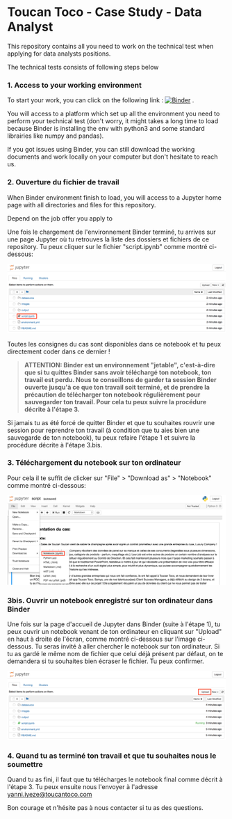 # Toucan Toco - Case Study - Data Analyst 


This repository contains all you need to work on the technical test when applying for data analysts positions.

The technical tests consists of following steps below


### 1. Access to your working environment

To start your work, you can click on the following link : [![Binder](https://mybinder.org/badge_logo.svg)](http://mybinder.org/v2/gh/ToucanToco/data-hiring-case_study-data_analyst_intern/tctc/HEAD)
.

You will access to a platform which set up all the environment  you need to perform your technical test (don't worry, it might takes a long time to load because Binder is installing the env with python3 and some standard librairies like numpy and pandas).

If you got issues using Binder, you can still download the working documents and work locally on your computer but don't hesitate to reach us.

### 2. Ouverture du fichier de travail

When Binder environment finish to load, you will access to a Jupyter home page with all directories and files for this repository.

Depend on the job offer you apply to

Une fois le chargement de l'environnement Binder terminé, tu arrives sur une page Jupyter où tu retrouves la liste des dossiers et fichiers de ce repository.
Tu peux cliquer sur le fichier "script.ipynb" comme montré ci-dessous:

![jupyter-home](images/jupyter_home.png)

Toutes les consignes du cas sont disponibles dans ce notebook et tu peux directement coder dans ce dernier !

> **ATTENTION: Binder est un environnement "jetable", c'est-à-dire que si tu quittes Binder sans avoir téléchargé ton notebook, ton travail est perdu. Nous te conseillons de garder ta session Binder ouverte jusqu'à ce que ton travail soit terminé, et de prendre la précaution de télécharger ton notebook régulièrement pour sauvegarder ton travail. Pour cela tu peux suivre la procédure décrite à l'étape 3.**

Si jamais tu as été forcé de quitter Binder et que tu souhaites rouvrir une session pour reprendre ton travail (à condition que tu aies bien une sauvegarde de ton notebook), tu peux refaire l'étape 1 et suivre la procédure décrite à l'étape 3.bis.

### 3. Téléchargement du notebook sur ton ordinateur

Pour cela il te suffit de clicker sur "File" > "Download as" > "Notebook" comme montré ci-dessous:

![download-notebook](images/download_notebook.png)

### 3bis. Ouvrir un notebook enregistré sur ton ordinateur dans Binder

Une fois sur la page d'accueil de Jupyter dans Binder (suite à l'étape 1), tu peux ouvrir un notebook venant de ton ordinateur en cliquant sur "Upload" en haut à droite de l'écran, comme montré ci-dessous sur l'image ci-dessous. Tu seras invité à aller chercher le notebook sur ton ordinateur. Si tu as gardé le même nom de fichier que celui déjà présent par défaut, on te demandera si tu souhaites bien écraser le fichier. Tu peux confirmer.

![upload-notebook](images/upload_notebook.png)

### 4. Quand tu as terminé ton travail et que tu souhaites nous le soumettre

Quand tu as fini, il faut que tu télécharges le notebook final comme décrit à l'étape 3.
Tu peux ensuite nous l'envoyer à l'adresse yanni.iyeze@toucantoco.com

Bon courage et n'hésite pas à nous contacter si tu as des questions.
